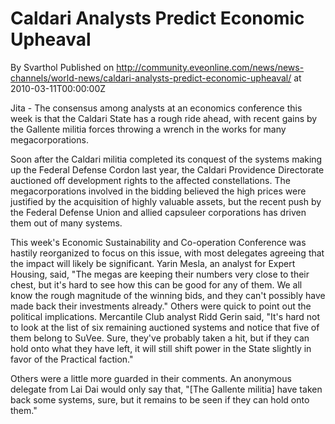 # Caldari Analysts Predict Economic Upheaval
By Svarthol
Published on http://community.eveonline.com/news/news-channels/world-news/caldari-analysts-predict-economic-upheaval/ at 2010-03-11T00:00:00Z

<!-- -->

Jita - The consensus among analysts at an economics conference this week is that the Caldari State has a rough ride ahead, with recent gains by the Gallente militia forces throwing a wrench in the works for many megacorporations.

Soon after the Caldari militia completed its conquest of the systems making up the Federal Defense Cordon last year, the Caldari Providence Directorate auctioned off development rights to the affected constellations. The megacorporations involved in the bidding believed the high prices were justified by the acquisition of highly valuable assets, but the recent push by the Federal Defense Union and allied capsuleer corporations has driven them out of many systems.

This week's Economic Sustainability and Co-operation Conference was hastily reorganized to focus on this issue, with most delegates agreeing that the impact will likely be significant. Yarin Mesla, an analyst for Expert Housing, said, "The megas are keeping their numbers very close to their chest, but it's hard to see how this can be good for any of them. We all know the rough magnitude of the winning bids, and they can't possibly have made back their investments already." Others were quick to point out the political implications. Mercantile Club analyst Ridd Gerin said, "It's hard not to look at the list of six remaining auctioned systems and notice that five of them belong to SuVee. Sure, they've probably taken a hit, but if they can hold onto what they have left, it will still shift power in the State slightly in favor of the Practical faction."

Others were a little more guarded in their comments. An anonymous delegate from Lai Dai would only say that, "[The Gallente militia] have taken back some systems, sure, but it remains to be seen if they can hold onto them."

&nbsp;


